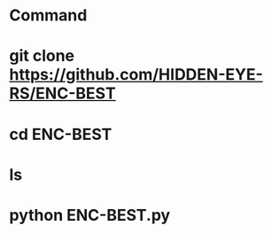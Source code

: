 # Command
# git clone https://github.com/HIDDEN-EYE-RS/ENC-BEST
# cd ENC-BEST
# ls
# python ENC-BEST.py
